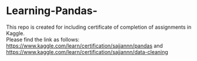 # Learning-Pandas-
This repo is created for including certificate of completion of assignments in Kaggle.  
Please find the link as follows: https://www.kaggle.com/learn/certification/sajjannn/pandas and https://www.kaggle.com/learn/certification/sajjannn/data-cleaning
